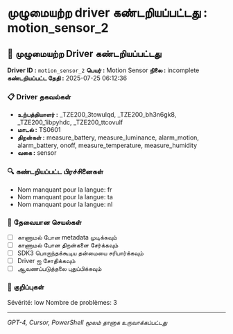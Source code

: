 # முழுமையற்ற driver கண்டறியப்பட்டது : motion_sensor_2

## 🚨 முழுமையற்ற Driver கண்டறியப்பட்டது

**Driver ID :** `motion_sensor_2`
**பெயர் :** Motion Sensor
**நிலை :** incomplete
**கண்டறியப்பட்ட தேதி :** 2025-07-25 06:12:36

### 📋 Driver தகவல்கள்
- **உற்பத்தியாளர் :** _TZE200_3towulqd, _TZE200_bh3n6gk8, _TZE200_1ibpyhdc, _TZE200_ttcovulf
- **மாடல் :** TS0601
- **திறன்கள் :** measure_battery, measure_luminance, alarm_motion, alarm_battery, onoff, measure_temperature, measure_humidity
- **வகை :** sensor

### 🔍 கண்டறியப்பட்ட பிரச்சினைகள்
- Nom manquant pour la langue: fr
- Nom manquant pour la langue: ta
- Nom manquant pour la langue: nl

### 🎯 தேவையான செயல்கள்
- [ ] காணாமல் போன metadata முடிக்கவும்
- [ ] காணாமல் போன திறன்களை சேர்க்கவும்
- [ ] SDK3 பொருந்தக்கூடிய தன்மையை சரிபார்க்கவும்
- [ ] Driver ஐ சோதிக்கவும்
- [ ] ஆவணப்படுத்தலை புதுப்பிக்கவும்

### 📝 குறிப்புகள்
Sévérité: low
Nombre de problèmes: 3

---
*GPT-4, Cursor, PowerShell மூலம் தானாக உருவாக்கப்பட்டது*

